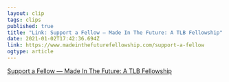 ```yaml
---
layout: clip 
tags: clips 
published: true 
title: "Link: Support a Fellow — Made In The Future: A TLB Fellowship" 
date: 2021-01-02T17:42:36.694Z 
link: https://www.madeinthefuturefellowship.com/support-a-fellow 
ogtype: article 
---
```

[Support a Fellow — Made In The Future: A TLB Fellowship](https://www.madeinthefuturefellowship.com/support-a-fellow) 
